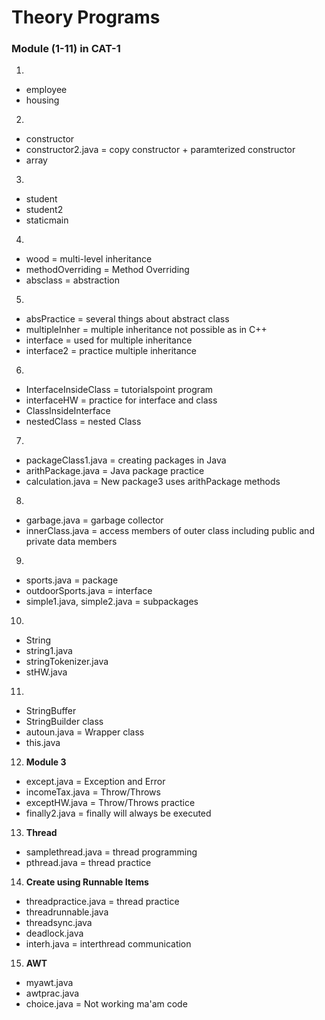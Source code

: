 # Theory Programs

### Module (1-11) in CAT-1

1.
* employee
* housing

2. 
* constructor
* constructor2.java = copy constructor + paramterized constructor
* array

3.
* student
* student2
* staticmain

4. 
* wood = multi-level inheritance
* methodOverriding = Method Overriding
* absclass = abstraction

5.
* absPractice = several things about abstract class
* multipleInher = multiple inheritance not possible as in C++
* interface = used for multiple inheritance
* interface2 = practice multiple inheritance

6.
* InterfaceInsideClass = tutorialspoint program
* interfaceHW = practice for interface and class
* ClassInsideInterface
* nestedClass = nested Class

7.
* packageClass1.java = creating packages in Java
* arithPackage.java = Java package practice
* calculation.java = New package3 uses arithPackage methods

8.
* garbage.java = garbage collector
* innerClass.java = access members of outer class including public and private data members

9.
* sports.java = package
* outdoorSports.java = interface
* simple1.java, simple2.java = subpackages

10.
* String
* string1.java
* stringTokenizer.java
* stHW.java

11.
* StringBuffer
* StringBuilder class
* autoun.java = Wrapper class
* this.java

12. **Module 3**
* except.java = Exception and Error
* incomeTax.java = Throw/Throws
* exceptHW.java = Throw/Throws practice
* finally2.java = finally will always be executed

13. **Thread**
* samplethread.java = thread programming
* pthread.java = thread practice

14. **Create using Runnable Items**
* threadpractice.java = thread practice
* threadrunnable.java
* threadsync.java
* deadlock.java
* interh.java = interthread communication

15. **AWT**
* myawt.java
* awtprac.java
* choice.java = Not working ma'am code
